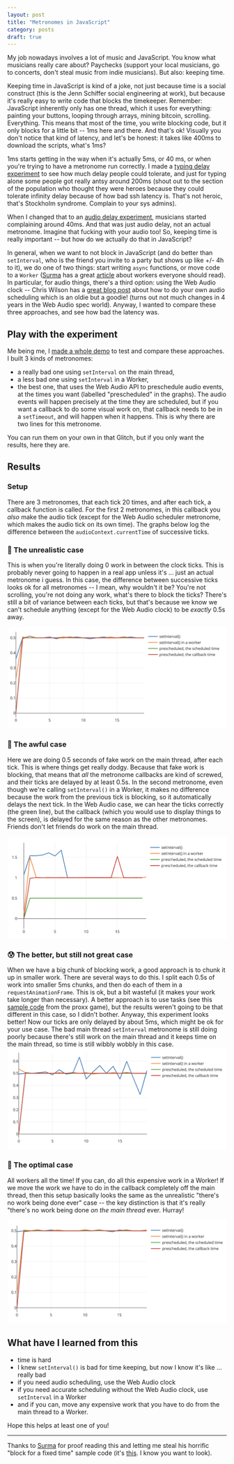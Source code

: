 ```yaml
---
layout: post
title: "Metronomes in JavaScript"
category: posts
draft: true
---
```


<style>
  img.plot { max-height: 400px !important; }
</style>

My job nowadays involves a lot of music and JavaScript. You know what musicians really
care about? Paychecks (support your local musicians, go to concerts, don't steal music
from indie musicians). But also: keeping time.

Keeping time in JavaScript is kind of a joke, not just because time is a
social construct (this is the Jenn Schiffer social engineering at work), but because it's really easy to write
code that blocks the timekeeper. Remember: JavaScript
inherently only has one thread, which it uses for everything: painting your buttons,
looping through arrays, mining bitcoin, scrolling. Everything.
This means that most of the time, you
write blocking code, but it only blocks for a little bit -- 1ms here and there. And that's ok!
Visually you don't notice that kind of latency, and let's be honest: it takes like 400ms to download the scripts, what's 1ms?

1ms starts getting in the way when it's actually 5ms, or 40 ms, or when you're
trying to have a metronome run correctly. I made a [typing delay experiment](https://input-delay.glitch.me) to see how much delay people could tolerate, and just
for typing alone some people got really antsy around 200ms (shout out
to the section of the population who thought they were heroes because they could
tolerate infinity delay because of how bad ssh latency is. That's not heroic,
that's Stockholm syndrome. Complain to your sys admins).

When I changed that to an [audio delay experiment](https://audio-delay.glitch.me]),
musicians started complaining around 40ms. And that was just audio delay, not
an actual metronome. Imagine that fucking with your audio too! So, keeping time is really important -- but how do we actually do that in JavaScript?

In general, when we want to not block in JavaScript (and do better than
`setInterval`, who is the friend you invite to a party but
shows up like +/- 4h to it), we do one of two things:
start writing `async` functions, or move code to a `Worker` ([Surma](https://twitter.com/dassurma)
has a great [article](https://dassur.ma/things/when-workers/) about workers everyone
should read). In
particular, for audio things, there's a third option: using the Web Audio clock -- Chris Wilson has a [great blog post](https://www.html5rocks.com/en/tutorials/audio/scheduling/)
about how to do your own audio scheduling which is an oldie but a goodie! (turns out
not much changes in 4 years in the Web Audio spec world). Anyway, I wanted to
compare these three approaches, and see how bad the latency was.

## Play with the experiment
Me being me, I [made a whole demo](https://metronomes.glitch.me/) to
test and compare these approaches. I built
3 kinds of metronomes:

- a really bad one using `setInterval` on the main thread,
- a less bad one using `setInterval` in a Worker,
- the best one, that uses the Web Audio API to preschedule audio events, at
the times you want (labelled "prescheduled" in the graphs). The audio events
will happen precisely at the time they are scheduled, but if you want a
callback to do some visual work on, that callback needs to be in a `setTimeout`,
and will happen when it happens. This is why there are two lines for this metronome.

You can run them on your own in that Glitch, but if you only want
the results, here they are.

## Results

### Setup
There are 3 metronomes, that each tick 20 times, and after each tick, a callback
function is called. For the first 2 metronomes, in this callback you _also_
make the audio tick (except for the Web Audio scheduler metronome, which makes the audio
tick on its own time). The graphs below log the difference between the `audioContext.currentTime`
of successive ticks.

### 🤔 The unrealistic case
This is when you're literally doing 0 work in between the clock ticks. This is
probably never going to happen in a real app unless it's ... just
an actual metronome i guess. In this case, the difference between successive ticks looks
ok for all metronomes -- I mean, why wouldn't it be? You're not scrolling, you're
not doing any work, what's there to block the ticks? There's still a bit of variance between
each ticks, but that's because we know we can't schedule anything (except for the Web Audio
clock) to be _exactly_ 0.5s away.

<img class="plot" alt="" src="/images/metronomes/1.png">

### 🤢 The awful case
Here we are doing 0.5 seconds of fake work on the main thread, after each tick. This
is where things get really dodgy. Because that fake work is blocking, that means that _all_
the metronome callbacks are kind of screwed, and their ticks are delayed by at least 0.5s.
In the second metronome, even though we're calling `setInterval()` in a Worker, it makes no difference because the work from the previous tick is blocking, so it automatically delays the next tick.
In the Web Audio case, we can hear the ticks correctly (the green line), but the callback (which you would use to display things to the screen), is delayed for the same reason
as the other metronomes. Friends don't let friends do work on the main thread.

<img class="plot" alt="" src="/images/metronomes/2.png">

### 😰 The better, but still not great case
When we have a big chunk of blocking work, a good approach is to chunk it up in
smaller work. There are several ways to do this. I split each 0.5s of work into smaller
5ms chunks, and then do each of them in a `requestAnimationFrame`. This is ok,
but a bit wasteful (it makes your work take longer than necessary). A better
approach is to use tasks (see this [sample code](https://github.com/GoogleChromeLabs/proxx/blob/b1fa3b4c7a8565ddc245b03680dadd567c3a8f9e/src/utils/scheduling.ts#L20-L34) from the proxx game),
but the results weren't going to be that different in this case, so I didn't bother.
Anyway, this experiment looks better!
Now our ticks are only delayed by about 5ms, which might be ok for your use case. The bad main
thread `setInterval` metronome is still doing poorly because there's still
work on the main thread and it keeps time on the main thread, so time is still
wibbly wobbly in this case.
<img class="plot" alt="" src="/images/metronomes/3.png">

### 🤩 The optimal case
All workers all the time! If you can, do all this expensive work in a Worker!
If we move the work we have to do in the callback completely off the main thread,
then this setup basically looks the same as the unrealistic "there's no work being done ever"
case -- the key distinction is that it's really "there's no work being done _on the main thread_ ever. Hurray!

<img class="plot" alt="" src="/images/metronomes/4.png">

## What have I learned from this

- time is hard
- I knew `setInterval()` is bad for time keeping, but now I know it's like ... really bad
- if you need audio scheduling, use the Web Audio clock
- if you need accurate scheduling without the Web Audio clock, use `setInterval`
in a Worker
- and if you can, move any expensive work that you have to do from the main thread
to a Worker.

Hope this helps at least one of you!

<hr>

Thanks to [Surma](https://twitter.com/dassurma) for proof reading this and letting
me steal his horrific "block for a fixed time" sample code (it's [this](https://glitch.com/edit/#!/metronomes?path=script.js:151:1). I know you want to look).
